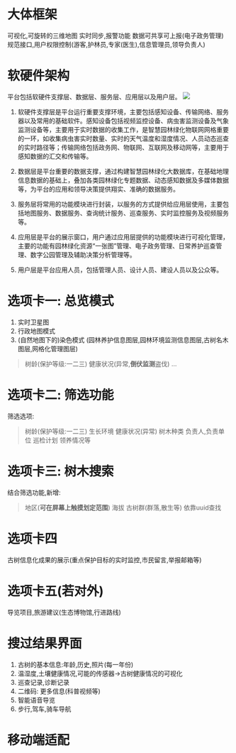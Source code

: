 # 大体框架
可视化,可旋转的三维地图
实时同步,报警功能
数据可共享可上报(电子政务管理)
规范接口,用户权限控制(游客,护林员,专家(医生),信息管理员,领导负责人)
# 软硬件架构
平台包括软硬件支撑层、数据层、服务层、应用层以及用户层。
![](1.webp)
1. 软硬件支撑层是平台运行重要支撑环境，主要包括感知设备、传输网络、服务器以及常用的基础软件。感知设备包括视频监控设备、病虫害监测设备及气象监测设备等，主要用于实时数据的收集工作，是智慧园林绿化物联网网格重要的一环，如收集病虫害实时数量、实时的天气温度和湿度情况、人员动态巡查的实时路径等；传输网络包括政务网、物联网、互联网及移动网等，主要用于感知数据的汇交和传输等。
2. 数据层是平台重要的数据支撑，通过构建智慧园林绿化大数据库，在基础地理信息数据的基础上，叠加各类园林绿化专题数据、动态感知数据及多媒体数据等，为平台的应用和领导决策提供翔实、准确的数据服务。

3. 服务层将常用的功能模块进行封装，以服务的方式提供给应用层使用，主要包括地图服务、数据服务、查询统计服务、巡查服务、实时监控服务及视频服务等。
4. 应用层是平台的展示窗口，用户通过应用层提供的功能模块进行可视化管理，主要的功能有园林绿化资源“一张图”管理、电子政务管理、日常养护巡查管理、数字公园管理及辅助决策分析管理等。
5. 用户层是平台应用人员，包括管理人员、设计人员、建设人员以及公众等。
# 选项卡一: 总览模式
1. 实时卫星图
2. 行政地图模式
3. (自然地图下的)染色模式
(园林养护信息图层,园林环境监测信息图层,古树名木图层,网格化管理图层)
>树龄(保护等级:一二三)
>健康状况(异常,**倒伏监测**盗伐)
>...
# 选项卡二: 筛选功能
筛选选项:
>树龄(保护等级:一二三)
>生长环境
>健康状况(异常)
>树木种类
>负责人,负责单位
>巡检计划
>领养情况等
# 选项卡三: 树木搜索
结合筛选功能,新增:
>地区(**可在屏幕上触摸划定范围**)
>海拔
>古树群(群落,散生等)
>依靠uuid查找
# 选项卡四
古树信息化成果的展示(重点保护目标的实时监控,市民留言,举报邮箱等)
# 选项卡五(若对外)
导览项目,旅游建议(生态博物馆,行进路线)
# 搜过结果界面
1. 古树的基本信息:年龄,历史,照片(每一年份)
2. 温湿度,土壤健康情况,可能的传感器->古树健康情况的可视化
3. 巡查记录,诊断记录
4. 二维码: 更多信息(科普视频等)
5. 智能语音导览
6. 步行,驾车,骑车导航
# 移动端适配